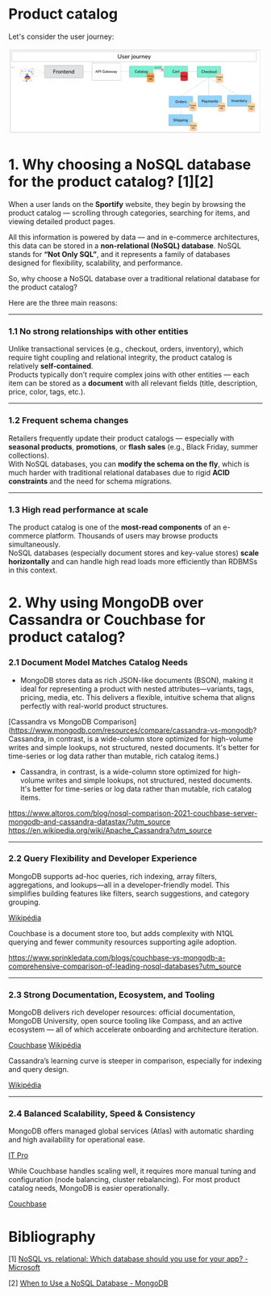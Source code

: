 # Product catalog 
Let's consider the user journey: 

<p align="center">
<img src="../../../images/user_journey.png" alt="Alt text" width="1000">
</p>

# 1. Why choosing a NoSQL database for the product catalog? [1][2]

When a user lands on the **Sportify** website, they begin by browsing the product catalog — scrolling through categories, searching for items, and viewing detailed product pages.

All this information is powered by data — and in e-commerce architectures, this data can be stored in a **non-relational (NoSQL) database**. NoSQL stands for **“Not Only SQL”**, and it represents a family of databases designed for flexibility, scalability, and performance.

So, why choose a NoSQL database over a traditional relational database for the product catalog?

Here are the three main reasons:

---

### 1.1 No strong relationships with other entities  
Unlike transactional services (e.g., checkout, orders, inventory), which require tight coupling and relational integrity, the product catalog is relatively **self-contained**.  
Products typically don’t require complex joins with other entities — each item can be stored as a **document** with all relevant fields (title, description, price, color, tags, etc.).

---

### 1.2 Frequent schema changes  
Retailers frequently update their product catalogs — especially with **seasonal products**, **promotions**, or **flash sales** (e.g., Black Friday, summer collections).  
With NoSQL databases, you can **modify the schema on the fly**, which is much harder with traditional relational databases due to rigid **ACID constraints** and the need for schema migrations.

---

### 1.3 High read performance at scale  
The product catalog is one of the **most-read components** of an e-commerce platform. Thousands of users may browse products simultaneously.  
NoSQL databases (especially document stores and key-value stores) **scale horizontally** and can handle high read loads more efficiently than RDBMSs in this context.

# 2. Why using MongoDB over Cassandra or Couchbase for product catalog?

### 2.1 Document Model Matches Catalog Needs

- MongoDB stores data as rich JSON-like documents (BSON), making it ideal for representing a product with nested attributes—variants, tags, pricing, media, etc. This delivers a flexible, intuitive schema that aligns perfectly with real-world product structures.

[Cassandra vs MongoDB Comparison](https://www.mongodb.com/resources/compare/cassandra-vs-mongodb?
Cassandra, in contrast, is a wide-column store optimized for high-volume writes and simple lookups, not structured, nested documents. It's better for time-series or log data rather than mutable, rich catalog items.)

- Cassandra, in contrast, is a wide-column store optimized for high-volume writes and simple lookups, not structured, nested documents. It's better for time-series or log data rather than mutable, rich catalog items.

https://www.altoros.com/blog/nosql-comparison-2021-couchbase-server-mongodb-and-cassandra-datastax/?utm_source
https://en.wikipedia.org/wiki/Apache_Cassandra?utm_source

---

### 2.2 Query Flexibility and Developer Experience

MongoDB supports ad-hoc queries, rich indexing, array filters, aggregations, and lookups—all in a developer-friendly model. This simplifies building features like filters, search suggestions, and category grouping.

[Wikipédia](https://en.wikipedia.org/wiki/MongoDB?utm_source)

Couchbase is a document store too, but adds complexity with N1QL querying and fewer community resources supporting agile adoption.

https://www.sprinkledata.com/blogs/couchbase-vs-mongodb-a-comprehensive-comparison-of-leading-nosql-databases?utm_source

---

### 2.3 Strong Documentation, Ecosystem, and Tooling

MongoDB delivers rich developer resources: official documentation, MongoDB University, open source tooling like Compass, and an active ecosystem — all of which accelerate onboarding and architecture iteration.

[Couchbase](https://info.couchbase.com/rs/302-GJY-034/images/NoSQL_Technical_Comparison_Report_Couchbase_Server_Cassandra_MongoDB_2017.pdf?utm_source)
[Wikipédia](https://en.wikipedia.org/wiki/MongoDB?utm_source)

Cassandra’s learning curve is steeper in comparison, especially for indexing and query design.

[Wikipédia](https://stackshare.io/stackups/cassandra-vs-couchbase-vs-mongodb?utm_source)

---

### 2.4 Balanced Scalability, Speed & Consistency

MongoDB offers managed global services (Atlas) with automatic sharding and high availability for operational ease.

[IT Pro](https://www.itpro.com/cloud/367937/best-cloud-databases-in-2022?utm_source)

While Couchbase handles scaling well, it requires more manual tuning and configuration (node balancing, cluster rebalancing). For most product catalog needs, MongoDB is easier operationally.

[Couchbase](https://www.couchbase.com/blog/3-reasons-enterprises-turn-from-mongodb-to-couchbase/?utm_source=chatgpt.com)

# Bibliography
[1] [NoSQL vs. relational: Which database should you use for your app? - Microsoft](https://devblogs.microsoft.com/cosmosdb/nosql-vs-relational-which-database-should-you-use-for-your-app/#:~:text=Traditionally%2C%20the%20answer%20has%20been,handle%20anymore%20requests%20or%20data.)

[2] [When to Use a NoSQL Database - MongoDB](https://www.mongodb.com/resources/basics/databases/nosql-explained/when-to-use-nosql)
